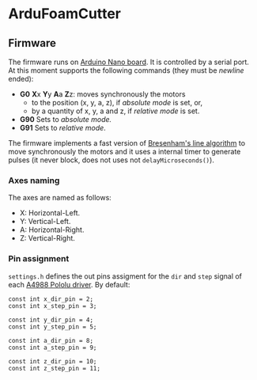 # ArduFoamCutter

## Firmware ##
The firmware runs on [Arduino Nano board](https://www.arduino.cc/en/Main/ArduinoBoardNano). It is
controlled by a serial port. At this moment supports the following commands (they must be *newline* ended):

+ **G0** **X**x **Y**y **A**a **Z**z: moves synchronously the motors
	+ to the position (x, y, a, z), if *absolute mode* is set, or,
	+ by a quantity of x, y, a and z, if *relative mode* is set.
+ **G90** Sets to *absolute mode.*
+ **G91** Sets to *relative mode*.

The firmware implements a fast version of [Bresenham's line algorithm](https://en.wikipedia.org/wiki/Bresenham%27s_line_algorithm) to move synchronously the motors and it uses a internal timer to generate
pulses (it never block, does not uses not `delayMicroseconds()`).

### Axes naming ###
The axes are named as follows:

+ X: Horizontal-Left.
+ Y: Vertical-Left.
+ A: Horizontal-Right.
+ Z: Vertical-Right.

### Pin assignment ###
`settings.h` defines the out pins assigment for the `dir` and `step` signal of each [A4988 Pololu driver](https://www.pololu.com/product/1182). By default:

	const int x_dir_pin = 2;
	const int x_step_pin = 3;
	
	const int y_dir_pin = 4;
	const int y_step_pin = 5;
	
	const int a_dir_pin = 8;
	const int a_step_pin = 9;
	
	const int z_dir_pin = 10;
	const int z_step_pin = 11;
	



